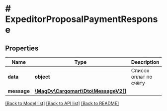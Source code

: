 # # ExpeditorProposalPaymentResponse

## Properties

Name | Type | Description | Notes
------------ | ------------- | ------------- | -------------
**data** | **object** | Список оплат по счёту |
**message** | [**\MagDv\Cargomart\Dto\MessageV2[]**](MessageV2.md) |  | [optional]

[[Back to Model list]](../../README.md#models) [[Back to API list]](../../README.md#endpoints) [[Back to README]](../../README.md)

